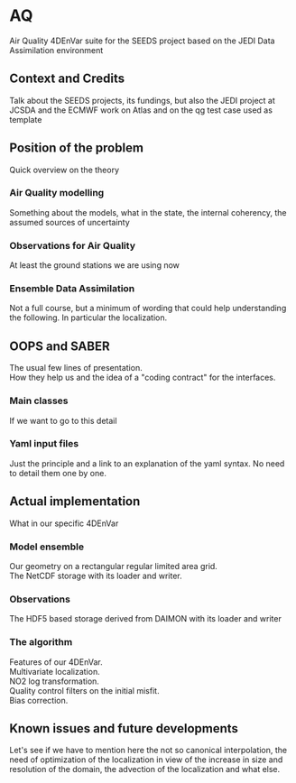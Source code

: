 # AQ
Air Quality 4DEnVar suite for the SEEDS project based on the JEDI Data Assimilation environment

## Context and Credits
Talk about the SEEDS projects, its fundings, but also the JEDI project at JCSDA and the ECMWF work on Atlas and on the qg test case used as template

## Position of the problem
Quick overview on the theory

### Air Quality modelling
Something about the models, what in the state, the internal coherency, the assumed sources of uncertainty

### Observations for Air Quality
At least the ground stations we are using now

### Ensemble Data Assimilation
Not a full course, but a minimum of wording that could help understanding the following. In particular the localization.

## OOPS and SABER
The usual few lines of presentation.  
How they help us and the idea of a "coding contract" for the interfaces.

### Main classes
If we want to go to this detail

### Yaml input files
Just the principle and a link to an explanation of the yaml syntax. No need to detail them one by one.

## Actual implementation
What in our specific 4DEnVar

### Model ensemble
Our geometry on a rectangular regular limited area grid.  
The NetCDF storage with its loader and writer.

### Observations
The HDF5 based storage derived from DAIMON with its loader and writer

### The algorithm
Features of our 4DEnVar.  
Multivariate localization.  
NO2 log transformation.  
Quality control filters on the initial misfit.  
Bias correction.

## Known issues and future developments
Let's see if we have to mention here the not so canonical interpolation, the need of optimization of the localization in view of the increase in size and resolution of the domain, the advection of the localization and what else.
